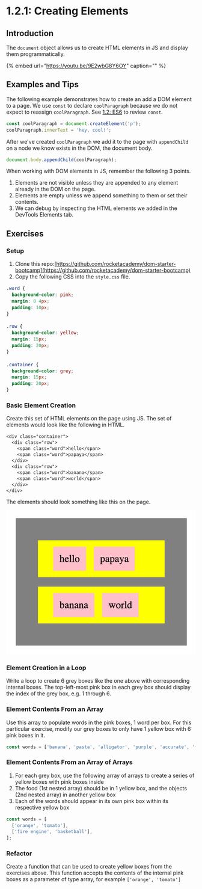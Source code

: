 # 1.2.1: Creating Elements

## Introduction

The `document` object allows us to create HTML elements in JS and display them programmatically.

{% embed url="https://youtu.be/9E2wbG8Y6OY" caption="" %}

## Examples and Tips

The following example demonstrates how to create an add a DOM element to a page. We use `const` to declare `coolParagraph` because we do not expect to reassign `coolParagraph`. See [1.2: ES6](../../0-language-and-tooling/0.2-es6/0.2.1-es6-basics.md#const-for-primitive-values-that-dont-change) to review `const`.

```javascript
const coolParagraph = document.createElement('p');
coolParagraph.innerText = 'hey, cool!';
```

After we've created `coolParagraph` we add it to the page with `appendChild` on a node we know exists in the DOM, the document body.

```javascript
document.body.appendChild(coolParagraph);
```

When working with DOM elements in JS, remember the following 3 points.

1. Elements are not visible unless they are appended to any element already in the DOM on the page.
2. Elements are empty unless we append something to them or set their contents.
3. We can debug by inspecting the HTML elements we added in the DevTools Elements tab.

## Exercises

### Setup

1. Clone this repo:[https://github.com/rocketacademy/dom-starter-bootcamp](https://github.com/rocketacademy/dom-starter-bootcamp) 
2. Copy the following CSS into the `style.css` file.

```css
.word {
  background-color: pink;
  margin: 0 4px;
  padding: 10px;
}

.row {
  background-color: yellow;
  margin: 15px;
  padding: 20px;
}

.container {
  background-color: grey;
  margin: 15px;
  padding: 20px;
}
```

### Basic Element Creation

Create this set of HTML elements on the page using JS. The set of elements would look like the following in HTML.

```markup
<div class="container">
  <div class="row">
    <span class="word">hello</span>
    <span class="word">papaya</span>
  </div>
  <div class="row">
    <span class="word">banana</span>
    <span class="word">world</span>
  </div>
</div>
```

The elements should look something like this on the page.

![](../../.gitbook/assets/screen-shot-2020-09-29-at-6.52.58-pm.png)

### Element Creation in a Loop

Write a loop to create 6 grey boxes like the one above with corresponding internal boxes. The top-left-most pink box in each grey box should display the index of the grey box, e.g. 1 through 6.

### Element Contents From an Array

Use this array to populate words in the pink boxes, 1 word per box. For this particular exercise, modify our grey boxes to only have 1 yellow box with 6 pink boxes in it.

```javascript
const words = ['banana', 'pasta', 'alligator', 'purple', 'accurate', 'fickle'];
```

### Element Contents From an Array of Arrays

1. For each grey box, use the following array of arrays to create a series of yellow boxes with pink boxes inside
2. The food \(1st nested array\) should be in 1 yellow box, and the objects \(2nd nested array\) in another yellow box
3. Each of the words should appear in its own pink box within its respective yellow box

```javascript
const words = [
  ['orange', 'tomato'],
  ['fire engine', 'basketball'],
];
```

### Refactor

Create a function that can be used to create yellow boxes from the exercises above. This function accepts the contents of the internal pink boxes as a parameter of type array, for example `['orange', 'tomato']`

